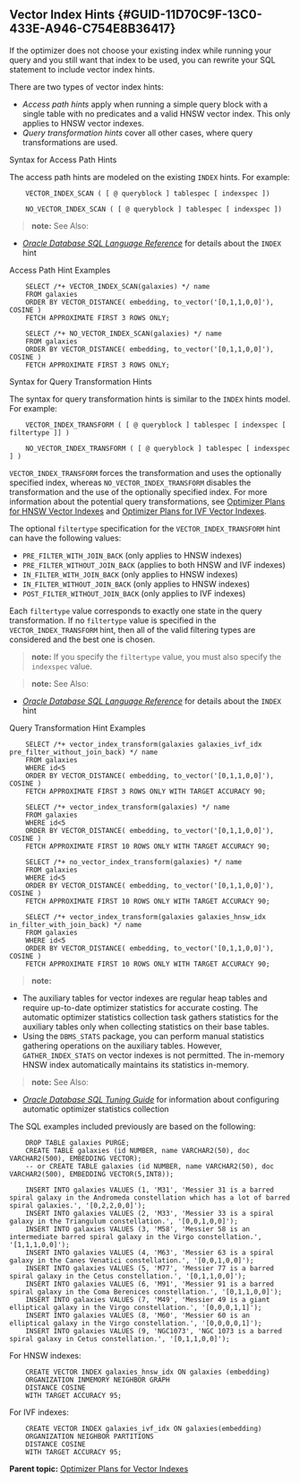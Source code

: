 ## Vector Index Hints {#GUID-11D70C9F-13C0-433E-A946-C754E8B36417}

If the optimizer does not choose your existing index while running your query and you still want that index to be used, you can rewrite your SQL statement to include vector index hints.

There are two types of vector index hints:

  * *Access path hints* apply when running a simple query block with a single table with no predicates and a valid HNSW vector index. This only applies to HNSW vector indexes. 
  * *Query transformation hints* cover all other cases, where query transformations are used. 



Syntax for Access Path Hints

The access path hints are modeled on the existing `INDEX` hints. For example: 
```
    VECTOR_INDEX_SCAN ( [ @ queryblock ] tablespec [ indexspec ])
    
    NO_VECTOR_INDEX_SCAN ( [ @ queryblock ] tablespec [ indexspec ])
```
    

> **note:** See Also: 

  * [*Oracle Database SQL Language Reference*](https://docs.oracle.com/pls/topic/lookup?ctx=en/database/oracle/oracle-database/23/vecse&id=SQLRF-GUID-EC0D9F8A-20E7-4281-A16A-6B9C993F2930) for details about the `INDEX` hint 



Access Path Hint Examples
```
    SELECT /*+ VECTOR_INDEX_SCAN(galaxies) */ name
    FROM galaxies
    ORDER BY VECTOR_DISTANCE( embedding, to_vector('[0,1,1,0,0]'), COSINE )
    FETCH APPROXIMATE FIRST 3 ROWS ONLY;
```
```
    SELECT /*+ NO_VECTOR_INDEX_SCAN(galaxies) */ name
    FROM galaxies
    ORDER BY VECTOR_DISTANCE( embedding, to_vector('[0,1,1,0,0]'), COSINE )
    FETCH APPROXIMATE FIRST 3 ROWS ONLY;
```
    

Syntax for Query Transformation Hints

The syntax for query transformation hints is similar to the `INDEX` hints model. For example: 
```
    VECTOR_INDEX_TRANSFORM ( [ @ queryblock ] tablespec [ indexspec [ filtertype ]] )
    
    NO_VECTOR_INDEX_TRANSFORM ( [ @ queryblock ] tablespec [ indexspec ] )
```
    

`VECTOR_INDEX_TRANSFORM` forces the transformation and uses the optionally specified index, whereas `NO_VECTOR_INDEX_TRANSFORM` disables the transformation and the use of the optionally specified index. For more information about the potential query transformations, see [Optimizer Plans for HNSW Vector Indexes](optimizer-plans-hnsw-vector-indexes.md#GUID-7D6B60D4-5A0C-4E9F-963E-81E244F2847A) and [Optimizer Plans for IVF Vector Indexes](optimizer-plans-ivf-vector-indexes.md#GUID-D3DF07F9-F75C-4BD8-937E-94DD1072BED3). 

The optional `filtertype` specification for the `VECTOR_INDEX_TRANSFORM` hint can have the following values: 

  * `PRE_FILTER_WITH_JOIN_BACK` (only applies to HNSW indexes) 
  * `PRE_FILTER_WITHOUT_JOIN_BACK` (applies to both HNSW and IVF indexes) 
  * `IN_FILTER_WITH_JOIN_BACK` (only applies to HNSW indexes) 
  * `IN_FILTER_WITHOUT_JOIN_BACK` (only applies to HNSW indexes) 
  * `POST_FILTER_WITHOUT_JOIN_BACK` (only applies to IVF indexes) 



Each `filtertype` value corresponds to exactly one state in the query transformation. If no `filtertype` value is specified in the `VECTOR_INDEX_TRANSFORM` hint, then all of the valid filtering types are considered and the best one is chosen. 

> **note:** If you specify the `filtertype` value, you must also specify the `indexspec` value. 

> **note:** See Also: 

  * [*Oracle Database SQL Language Reference*](https://docs.oracle.com/pls/topic/lookup?ctx=en/database/oracle/oracle-database/23/vecse&id=SQLRF-GUID-EC0D9F8A-20E7-4281-A16A-6B9C993F2930) for details about the `INDEX` hint 



Query Transformation Hint Examples
```
    SELECT /*+ vector_index_transform(galaxies galaxies_ivf_idx pre_filter_without_join_back) */ name
    FROM galaxies
    WHERE id<5
    ORDER BY VECTOR_DISTANCE( embedding, to_vector('[0,1,1,0,0]'), COSINE )
    FETCH APPROXIMATE FIRST 3 ROWS ONLY WITH TARGET ACCURACY 90;
```
```
    SELECT /*+ vector_index_transform(galaxies) */ name
    FROM galaxies
    WHERE id<5
    ORDER BY VECTOR_DISTANCE( embedding, to_vector('[0,1,1,0,0]'), COSINE )
    FETCH APPROXIMATE FIRST 10 ROWS ONLY WITH TARGET ACCURACY 90;
```
```
    SELECT /*+ no_vector_index_transform(galaxies) */ name
    FROM galaxies
    WHERE id<5
    ORDER BY VECTOR_DISTANCE( embedding, to_vector('[0,1,1,0,0]'), COSINE )
    FETCH APPROXIMATE FIRST 10 ROWS ONLY WITH TARGET ACCURACY 90;
```
```
    SELECT /*+ vector_index_transform(galaxies galaxies_hnsw_idx in_filter_with_join_back) */ name
    FROM galaxies
    WHERE id<5
    ORDER BY VECTOR_DISTANCE( embedding, to_vector('[0,1,1,0,0]'), COSINE )
    FETCH APPROXIMATE FIRST 10 ROWS ONLY WITH TARGET ACCURACY 90;
```
    

> **note:** 

  * The auxiliary tables for vector indexes are regular heap tables and require up-to-date optimizer statistics for accurate costing. The automatic optimizer statistics collection task gathers statistics for the auxiliary tables only when collecting statistics on their base tables.
  * Using the `DBMS_STATS` package, you can perform manual statistics gathering operations on the auxiliary tables. However, `GATHER_INDEX_STATS` on vector indexes is not permitted. The in-memory HNSW index automatically maintains its statistics in-memory. 



> **note:** See Also: 

  * [*Oracle Database SQL Tuning Guide*](https://docs.oracle.com/pls/topic/lookup?ctx=en/database/oracle/oracle-database/23/vecse&id=TGSQL-GUID-245F23B2-24AF-44D8-9F12-99FD1215E878) for information about configuring automatic optimizer statistics collection 



The SQL examples included previously are based on the following:
```
    DROP TABLE galaxies PURGE;
    CREATE TABLE galaxies (id NUMBER, name VARCHAR2(50), doc VARCHAR2(500), EMBEDDING VECTOR);
    -- or CREATE TABLE galaxies (id NUMBER, name VARCHAR2(50), doc VARCHAR2(500), EMBEDDING VECTOR(5,INT8));
    
    INSERT INTO galaxies VALUES (1, 'M31', 'Messier 31 is a barred spiral galaxy in the Andromeda constellation which has a lot of barred spiral galaxies.', '[0,2,2,0,0]');
    INSERT INTO galaxies VALUES (2, 'M33', 'Messier 33 is a spiral galaxy in the Triangulum constellation.', '[0,0,1,0,0]');
    INSERT INTO galaxies VALUES (3, 'M58', 'Messier 58 is an intermediate barred spiral galaxy in the Virgo constellation.', '[1,1,1,0,0]');
    INSERT INTO galaxies VALUES (4, 'M63', 'Messier 63 is a spiral galaxy in the Canes Venatici constellation.', '[0,0,1,0,0]');
    INSERT INTO galaxies VALUES (5, 'M77', 'Messier 77 is a barred spiral galaxy in the Cetus constellation.', '[0,1,1,0,0]');
    INSERT INTO galaxies VALUES (6, 'M91', 'Messier 91 is a barred spiral galaxy in the Coma Berenices constellation.', '[0,1,1,0,0]');
    INSERT INTO galaxies VALUES (7, 'M49', 'Messier 49 is a giant elliptical galaxy in the Virgo constellation.', '[0,0,0,1,1]');
    INSERT INTO galaxies VALUES (8, 'M60', 'Messier 60 is an elliptical galaxy in the Virgo constellation.', '[0,0,0,0,1]');
    INSERT INTO galaxies VALUES (9, 'NGC1073', 'NGC 1073 is a barred spiral galaxy in Cetus constellation.', '[0,1,1,0,0]');
```
    

For HNSW indexes:
```
    CREATE VECTOR INDEX galaxies_hnsw_idx ON galaxies (embedding)
    ORGANIZATION INMEMORY NEIGHBOR GRAPH
    DISTANCE COSINE
    WITH TARGET ACCURACY 95;
```
    

For IVF indexes:
```
    CREATE VECTOR INDEX galaxies_ivf_idx ON galaxies(embedding)
    ORGANIZATION NEIGHBOR PARTITIONS
    DISTANCE COSINE
    WITH TARGET ACCURACY 95;
```
    

**Parent topic:** [Optimizer Plans for Vector Indexes](optimizer-plans-vector-indexes.md)
